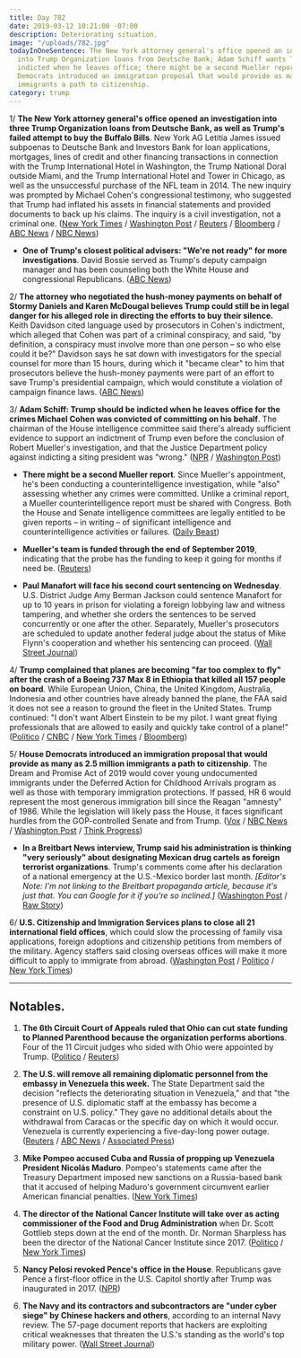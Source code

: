 ```yaml
---
title: Day 782
date: 2019-03-12 10:21:00 -07:00
description: Deteriorating situation.
image: "/uploads/782.jpg"
todayInOneSentence: The New York attorney general's office opened an investigation
  into Trump Organization loans from Deutsche Bank; Adam Schiff wants Trump to be
  indicted when he leaves office; there might be a second Mueller report; and House
  Democrats introduced an immigration proposal that would provide as many as 2.5 million
  immigrants a path to citizenship.
category: trump
---
```


1/ **The New York attorney general's office opened an investigation into three Trump Organization loans from Deutsche Bank, as well as Trump's failed attempt to buy the Buffalo Bills**. New York AG Letitia James issued subpoenas to Deutsche Bank and Investors Bank for loan applications, mortgages, lines of credit and other financing transactions in connection with the Trump International Hotel in Washington, the Trump National Doral outside Miami, and the Trump International Hotel and Tower in Chicago, as well as the unsuccessful purchase of the NFL team in 2014. The new inquiry was prompted by Michael Cohen's congressional testimony, who suggested that Trump had inflated his assets in financial statements and provided documents to back up his claims. The inquiry is a civil investigation, not a criminal one. ([New York Times](https://www.nytimes.com/2019/03/11/nyregion/deutsche-bank-trump.html) / [Washington Post](https://www.washingtonpost.com/politics/new-york-attorney-general-subpoenas-deutsche-bank-for-information-related-to-loans-to-trump-signaling-new-inquiry/2019/03/12/2d39bc56-44d4-11e9-aaf8-4512a6fe3439_story.html) / [Reuters](https://www.reuters.com/article/us-usa-trump-deutsche-bank-idUSKBN1QT0NU) / [Bloomberg](https://www.bloomberg.com/news/articles/2019-03-12/trump-lenders-said-to-be-subpoenaed-by-n-y-ag-in-new-probe) / [ABC News](https://abcnews.go.com/Politics/deutsche-bank-investors-bank-subpoenaed-trump-organization-records/story?id=61621091) / [NBC News](https://www.nbcnews.com/politics/donald-trump/new-york-attorney-general-subpoenas-banks-about-trump-projects-n982291))

* **One of Trump's closest political advisers: "We're not ready" for more investigations**. David Bossie served as Trump's deputy campaign manager and has been counseling both the White House and congressional Republicans. ([ABC News](https://abcnews.go.com/Politics/democrats-arm-investigations-trump-insider-confides-ready/story?id=61605995))

2/ **The attorney who negotiated the hush-money payments on behalf of Stormy Daniels and Karen McDougal believes Trump could still be in legal danger for his alleged role in directing the efforts to buy their silence.** Keith Davidson cited language used by prosecutors in Cohen's indictment, which alleged that Cohen was part of a criminal conspiracy, and said, "by definition, a conspiracy must involve more than one person – so who else could it be?" Davidson says he sat down with investigators for the special counsel for more than 15 hours, during which it "became clear" to him that prosecutors believe the hush-money payments were part of an effort to save Trump's presidential campaign, which would constitute a violation of campaign finance laws. ([ABC News](https://abcnews.go.com/Politics/president-trump-risk-alleged-role-hush-payments-stormy/story?id=61611957))

3/ **Adam Schiff: Trump should be indicted when he leaves office for the crimes Michael Cohen was convicted of committing on his behalf**. The chairman of the House intelligence committee said there's already sufficient evidence to support an indictment of Trump even before the conclusion of Robert Mueller's investigation, and that the Justice Department policy against indicting a siting president was "wrong." ([NPR](https://www.npr.org/2019/03/12/702538563/adam-schiff-evidence-available-already-shows-that-trump-should-be-indicted) / [Washington Post](https://www.washingtonpost.com/powerpost/top-intel-democrat-says-trump-probably-ought-to-be-indicted-after-leaving-office/2019/03/12/0092c7b2-44d7-11e9-8aab-95b8d80a1e4f_story.html))

* **There might be a second Mueller report**. Since Mueller's appointment, he's been conducting a counterintelligence investigation, while "also" assessing whether any crimes were committed. Unlike a criminal report, a Mueller counterintelligence report must be shared with Congress. Both the House and Senate intelligence committees are legally entitled to be given reports – in writing – of significant intelligence and counterintelligence activities or failures. ([Daily Beast](https://www.thedailybeast.com/mueller-may-drop-second-report-that-cant-be-buried))

* **Mueller's team is funded through the end of September 2019**, indicating that the probe has the funding to keep it going for months if need be. ([Reuters](https://www.reuters.com/article/us-usa-trump-budget-mueller-idUSKBN1QS2QB))

* **Paul Manafort will face his second court sentencing on Wednesday**. U.S. District Judge Amy Berman Jackson could sentence Manafort for up to 10 years in prison for violating a foreign lobbying law and witness tampering, and whether she orders the sentences to be served concurrently or one after the other. Separately, Mueller's prosecutors are scheduled to update another federal judge about the status of Mike Flynn's cooperation and whether his sentencing can proceed. ([Wall Street Journal](https://www.wsj.com/articles/paul-manaforts-second-sentencing-will-come-amid-flurry-of-mueller-activity-11552412430))

4/ **Trump complained that planes are becoming "far too complex to fly" after the crash of a Boeing 737 Max 8 in Ethiopia that killed all 157 people on board**. While European Union, China, the United Kingdom, Australia, Indonesia and other countries have already banned the plane, the FAA said it does not see a reason to ground the fleet in the United States. Trump continued: "I don't want Albert Einstein to be my pilot. I want great flying professionals that are allowed to easily and quickly take control of a plane!" ([Politico](https://www.politico.com/story/2019/03/12/trump-boeing-plane-crash-1217372) / [CNBC](https://www.cnbc.com/2019/03/12/trump-says-planes-too-complex-after-crash-of-boeing-jet-in-ethiopia.html) / [New York Times](https://www.nytimes.com/2019/03/12/business/boeing-737-grounding-faa.html) / [Bloomberg](https://www.bloomberg.com/news/articles/2019-03-12/trump-says-planes-becoming-too-complex-amid-boeing-737-crisis))

5/ **House Democrats introduced an immigration proposal that would provide as many as 2.5 million immigrants a path to citizenship**. The Dream and Promise Act of 2019 would cover young undocumented immigrants under the Deferred Action for Childhood Arrivals program as well as those with temporary immigration protections. If passed, HR 6 would represent the most generous immigration bill since the Reagan "amnesty" of 1986. While the legislation will likely pass the House, it faces significant hurdles from the GOP-controlled Senate and from Trump. ([Vox](https://www.vox.com/2019/3/12/18261574/dream-act-daca-tps-democrats-bill) / [NBC News](https://www.nbcnews.com/news/latino/house-democrats-introduce-bill-give-citizenship-daca-tps-recipients-n982211) / [Washington Post](https://www.washingtonpost.com/national/house-democrats-to-make-broad-immigration-proposal-offering-2-million-to-apply-for-us-citizenship/2019/03/12/f92f6c7e-442b-11e9-90f0-0ccfeec87a61_story.html) / [Think Progress](https://thinkprogress.org/house-democrats-re-introduce-dream-act-expanding-protections-for-more-immigrants-2b76ca6aad6c/))

* **In a Breitbart News interview, Trump said his administration is thinking "very seriously" about designating Mexican drug cartels as foreign terrorist organizations**. Trump's comments come after his declaration of a national emergency at the U.S.-Mexico border last month. *\[Editor's Note: I'm not linking to the Breitbart propaganda article, because it's just that. You can Google for it if you're so inclined.\]* ([Washington Post](https://www.washingtonpost.com/politics/trump-very-seriously-considering-designating-mexican-drug-cartels-as-terrorists/2019/03/12/9bfc30f0-44cb-11e9-8aab-95b8d80a1e4f_story.html) / [Raw Story](https://www.rawstory.com/2019/03/trump-administration-seriously-considering-plan-designate-mexicans-terrorists/))

6/ **U.S. Citizenship and Immigration Services plans to close all 21 international field offices**, which could slow the processing of family visa applications, foreign adoptions and citizenship petitions from members of the military. Agency staffers said closing overseas offices will make it more difficult to apply to immigrate from abroad. ([Washington Post](https://www.washingtonpost.com/national/trump-administration-preparing-to-close-international-immigration-offices/2019/03/12/e8db2be4-44d3-11e9-aaf8-4512a6fe3439_story.html) / [Politico](https://www.politico.com/story/2019/03/12/citizenship-immigration-international-offices-close-1218137) / [New York Times](https://www.nytimes.com/2019/03/12/us/united-states-citizenship-immigration-uscis.html))

---

## Notables.

1. **The 6th Circuit Court of Appeals ruled that Ohio can cut state funding to Planned Parenthood because the organization performs abortions**. Four of the 11 Circuit judges who sided with Ohio were appointed by Trump. ([Politico](https://www.politico.com/story/2019/03/12/defund-planned-parenthood-ohio-lawsuit-1262052) / [Reuters](https://www.reuters.com/article/us-usa-abortion-ohio/appeals-court-says-ohio-may-withhold-planned-parenthood-funding-idUSKBN1QT23V)) 

2. **The U.S. will remove all remaining diplomatic personnel from the embassy in Venezuela this week.** The State Department said the decision "reflects the deteriorating situation in Venezuela," and that "the presence of U.S. diplomatic staff at the embassy has become a constraint on U.S. policy." They gave no additional details about the withdrawal from Caracas or the specific day on which it would occur. Venezuela is currently experiencing a five-day-long power outage. ([Reuters](https://www.reuters.com/article/us-venezuela-politics-usa-embassy-idUSKBN1QT0CL) / [ABC News](https://abcnews.go.com/Politics/reversal-us-withdrawing-embassy-personnel-venezuela-amid-days/story?id=61631776) / [Associated Press](https://apnews.com/07e2f8abb3a64506a91d11dfd69e86cc))

3. **Mike Pompeo accused Cuba and Russia of propping up Venezuela President Nicolás Maduro**. Pompeo's statements came after the Treasury Department imposed new sanctions on a Russia-based bank that it accused of helping Maduro's government circumvent earlier American financial penalties. ([New York Times](https://www.nytimes.com/2019/03/11/us/politics/us-venezuela-pompeo.html))

4. **The director of the National Cancer Institute will take over as acting commissioner of the Food and Drug Administration** when Dr. Scott Gottlieb steps down at the end of the month. Dr. Norman Sharpless has been the director of the National Cancer Institute since 2017. ([Politico](https://www.politico.com/story/2019/03/12/fda-commissioner-1217908) / [New York Times](https://www.nytimes.com/2019/03/12/health/fda-ned-sharpless.html))

5. **Nancy Pelosi revoked Pence's office in the House**. Republicans gave Pence a first-floor office in the U.S. Capitol shortly after Trump was inaugurated in 2017. ([NPR](https://www.npr.org/2019/03/12/702577175/speaker-pelosi-revokes-mike-pences-house-office-space))

6. **The Navy and its contractors and subcontractors are "under cyber siege" by Chinese hackers and others**, according to an internal Navy review. The 57-page document reports that hackers are exploiting critical weaknesses that threaten the U.S.'s standing as the world's top military power. ([Wall Street Journal](https://www.wsj.com/articles/navy-industry-partners-are-under-cyber-siege-review-asserts-11552415553))